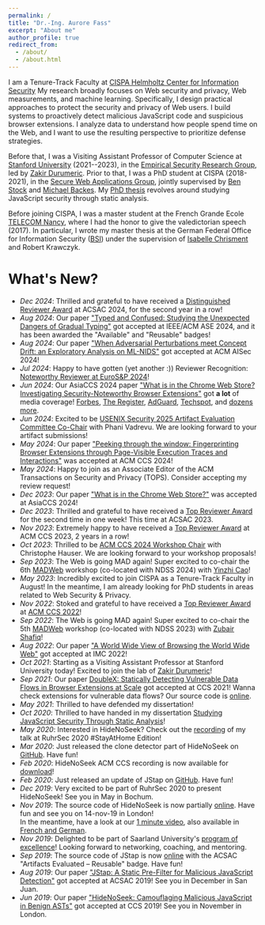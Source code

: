 ```yaml
---
permalink: /
title: "Dr.-Ing. Aurore Fass"
excerpt: "About me"
author_profile: true
redirect_from: 
  - /about/
  - /about.html
---
```


I am a Tenure-Track Faculty at [CISPA Helmholtz Center for Information Security](https://cispa.de)
My research broadly focuses on Web security and privacy, Web measurements, and machine learning. Specifically, I design practical approaches to protect the security and privacy of Web users. I build systems to proactively detect malicious JavaScript code and suspicious browser extensions. I analyze data to understand how people spend time on the Web, and I want to use the resulting perspective to prioritize defense strategies.

Before that, I was a Visiting Assistant Professor of Computer Science at [Stanford University](https://cs.stanford.edu) (2021--2023), in the [Empirical Security Research Group](https://esrg.stanford.edu), led by [Zakir Durumeric](https://zakird.com).
Prior to that, I was a PhD student at CISPA (2018-2021), in the [Secure Web Applications Group](https://swag.cispa.saarland), jointly supervised by [Ben Stock](https://swag.cispa.saarland/people/benstock.html) and [Michael Backes](https://cispa.de/en/people/backes). My [PhD thesis](https://publications.cispa.saarland/3471/7/fass2020thesis.pdf) revolves around studying JavaScript security through static analysis.

Before joining CISPA, I was a master student at the French Grande Ecole [TELECOM Nancy](https://telecomnancy.univ-lorraine.fr/en), where I had the honor to give the valedictorian speech (2017). In particular, I wrote my master thesis at the German Federal Office for Information Security ([BSI](https://www.bsi.bund.de/EN/)) under the supervision of [Isabelle Chrisment](https://members.loria.fr/IChrisment/) and Robert Krawczyk.


What's New?
======
- _Dec 2024_: Thrilled and grateful to have received a [Distinguished Reviewer Award](https://x.com/ACSAC_Conf/status/1866920426783277194) at ACSAC 2024, for the second year in a row!
- _Aug 2024_: Our paper ["Typed and Confused: Studying the Unexpected Dangers of Gradual Typing"](https://www.staicu.org/publications/ase2024.pdf) got accepted at IEEE/ACM ASE 2024, and it has been awarded the "Available" and "Reusable" badges!
- _Aug 2024_: Our paper ["When Adversarial Perturbations meet Concept Drift: an Exploratory Analysis on ML-NIDS"](https://www.giovanniapruzzese.com/files/papers/aisec24/aisec24.pdf) got accepted at ACM AISec 2024!
- _Jul 2024_: Happy to have gotten (yet another :)) Reviewer Recognition: [Noteworthy Reviewer at EuroS&P 2024](https://eurosp2024.ieee-security.org/committee-program.html)!
- _Jun 2024_: Our AsiaCCS 2024 paper ["What is in the Chrome Web Store? Investigating Security-Noteworthy Browser Extensions"](https://publications.cispa.saarland/4057/1/2024_hsu_cws.pdf) got **a lot** of media coverage!
[Forbes](https://www.forbes.com/sites/daveywinder/2024/06/24/280-million-google-chrome-users-installed-dangerous-extensions-study-says/),
[The Register](https://www.theregister.com/2024/06/23/google_chrome_web_store_vetting/),
[AdGuard](https://adguard.com/en/blog/google-extensions-danger-malware.html),
[Techspot](https://www.techspot.com/news/103522-researchers-280-million-people-installed-malware-infected-chrome.html),
and [dozens more](https://aurore54f.github.io/papers/hsu2024cws.media).
- _Jun 2024_: Excited to be [USENIX Security 2025 Artifact Evaluation Committee Co-Chair](https://www.usenix.org/conference/usenixsecurity25\#organizers) with Phani Vadrevu. We are looking forward to your artifact submissions!
- _May 2024_: Our paper ["Peeking through the window: Fingerprinting Browser Extensions through Page-Visible Execution Traces and Interactions"](https://swag.cispa.saarland/papers/agarwal2024window.pdf) was accepted at ACM CCS 2024!
- _May 2024_: Happy to join as an Associate Editor of the ACM Transactions on Security and Privacy (TOPS). Consider accepting my review request!
- _Dec 2023_: Our paper ["What is in the Chrome Web Store?"](https://publications.cispa.saarland/4057/1/2024_hsu_cws.pdf) was accepted at AsiaCCS 2024!
- _Dec 2023_: Thrilled and grateful to have received a [Top Reviewer Award](https://www.acsac.org/2023/files/web/acsac23-programchairs-opening.pdf) for the second time in one week! This time at ACSAC 2023.
- _Nov 2023_: Extremely happy to have received a [Top Reviewer Award](https://twitter.com/AuroreFass/status/1729765212146848005) at ACM CCS 2023, 2 years in a row!
- _Oct 2023_: Thrilled to be [ACM CCS 2024 Workshop Chair](https://www.sigsac.org/ccs/CCS2024/organization/organizing-committee.html) with Christophe Hauser. We are looking forward to your workshop proposals!
- _Sep 2023_: The Web is going MAD again! Super excited to co-chair the 6th [MADWeb](https://madweb.work) workshop (co-located with NDSS 2024) with [Yinzhi Cao](https://yinzhicao.org)!
- _May 2023_: Incredibly excited to join CISPA as a Tenure-Track Faculty in August! In the meantime, I am already looking for PhD students in areas related to Web Security & Privacy.
- _Nov 2022_: Stoked and grateful to have received a [Top Reviewer Award](https://twitter.com/AuroreFass/status/1591109188352372736) at [ACM CCS 2022](https://www.sigsac.org/ccs/CCS2022/program/awards.html)!
- _Sep 2022_: The Web is going MAD again! Super excited to co-chair the 5th [MADWeb](https://madweb.work) workshop (co-located with NDSS 2023) with [Zubair Shafiq](https://web.cs.ucdavis.edu/~zubair)!
- _Aug 2022_: Our paper ["A World Wide View of Browsing the World Wide Web"](https://zakird.com/papers/browsing.pdf) got accepted at IMC 2022!
- _Oct 2021_: Starting as a Visiting Assistant Professor at Stanford University today! Excited to join the lab of [Zakir Durumeric](https://zakird.com)!
- _Sep 2021_: Our paper [DoubleX: Statically Detecting Vulnerable Data Flows in Browser Extensions at Scale](https://swag.cispa.saarland/papers/fass2021doublex.pdf) got accepted at CCS 2021! Wanna check extensions for vulnerable data flows? Our source code is [online](https://github.com/Aurore54F/DoubleX).
- _May 2021_: Thrilled to have defended my dissertation!
- _Oct 2020_: Thrilled to have handed in my dissertation [Studying JavaScript Security Through Static Analysis](https://publikationen.sulb.uni-saarland.de/bitstream/20.500.11880/31484/1/Thesis-final_Fass.pdf)!
- _May 2020_: Interested in HideNoSeek? Check out the [recording](https://www.youtube.com/watch?v=hhyXRRdjbls) of my talk at RuhrSec 2020 #StayAtHome Edition!
- _Mar 2020_: Just released the clone detector part of HideNoSeek on [GitHub](https://github.com/Aurore54F/HideNoSeek). Have fun!
- _Feb 2020_: HideNoSeek ACM CCS recording is now available for [download](https://dl.acm.org/action/downloadSupplement?doi=10.1145%2F3319535.3345656&file=p1899-fass.webm&download=true)!
- _Feb 2020_: Just released an update of JStap on [GitHub](https://github.com/Aurore54F/JStap). Have fun!
- _Dec 2019_:  Very excited to be part of RuhrSec 2020 to present HideNoSeek! See you in May in Bochum.
- _Nov 2019_: The source code of HideNoSeek is now partially  [online](https://github.com/Aurore54F/HideNoSeek). Have fun and see you on 14-nov-19 in London!  
In the meantime, have a look at our [1 minute video](https://twitter.com/CISPA/status/1192702039605858304), also available in [French and German](https://www.instagram.com/p/B4kX7FdIrsp/).
- _Nov 2019_: Delighted to be part of Saarland University's [program of excellence](http://exzellenz.uni-saarland.de/)! Looking forward to networking, coaching, and mentoring.
- _Sep 2019_: The source code of JStap is now [online](https://github.com/Aurore54F/JStap) with the ACSAC "Artifacts Evaluated – Reusable" badge. Have fun!
- _Aug 2019_: Our paper ["JStap: A Static Pre-Filter for Malicious JavaScript Detection"](https://swag.cispa.saarland/papers/fass2019jstap.pdf) got accepted at ACSAC 2019! See you in December in San Juan.
- _Jun 2019_: Our paper ["HideNoSeek: Camouflaging Malicious JavaScript in Benign ASTs"](https://swag.cispa.saarland/papers/fass2019hidenoseek.pdf) got accepted at CCS 2019! See you in November in London.

